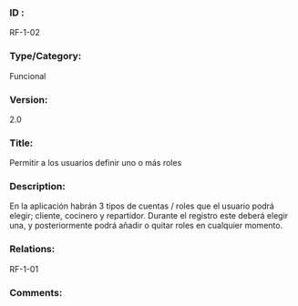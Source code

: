 ### ID : 
RF-1-02

### Type/Category:
Funcional

### Version:
2.0

### Title:
Permitir a los usuarios definir uno o más roles

### Description:
En la aplicación habrán 3 tipos de cuentas / roles que el usuario podrá elegir; cliente, cocinero y repartidor. Durante el registro este deberá elegir una, y posteriormente podrá añadir o quitar roles en cualquier momento.  

### Relations:
RF-1-01

### Comments:

